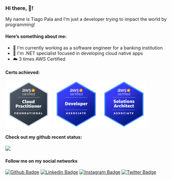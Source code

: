 ### Hi there, 👋!

My name is Tiago Pala and I’m just a developer trying to impact the world by programming!

#### Here’s something about me:

- :bank: I'm currently working as a software engineer for a banking institution
- :blue_book: I'm .NET specialist focused in developing cloud native apps
- :cloud: 3 times AWS Certified

#### Certs achieved:

<div>
    <img width="145px" alt="aws-certified-cloud-practitioner" src="./images/aws-certified-cloud-practitioner.png" />
    <img width="145px" alt="aws-certified-developer-associate" src="./images/aws-certified-developer-associate.png" />
    <img width="145px" alt="aws-certified-solutions-architect-associate" src="./images/aws-certified-solutions-architect-associate.png" />
</div>

#### Check out my github recent status:

<div>
    <a href="https://github.com/tiagopala">
        <img height="180em" src="https://github-readme-stats.vercel.app/api?username=tiagopala&show_icons=true&theme=tokyonight&include_all_commits=true&count_private=true"/>
    </a>
</div>

#### Follow me on my social networks

[![Github Badge](https://img.shields.io/badge/-Github-000?style=flat-square&logo=Github&logoColor=white&link=https://github.com/tiagopala)](https://github.com/tiagopala)
[![Linkedin Badge](https://img.shields.io/badge/-LinkedIn-blue?style=flat-square&logo=Linkedin&logoColor=white&link=https://www.linkedin.com/in/tiago-pala/)](https://www.linkedin.com/in/tiago-pala/)
[![Instagram Badge](https://img.shields.io/badge/-Instagram-C13584?style=flat-square&labelColor=C13584&logo=instagram&logoColor=white&link=https://https://www.instagram.com/tiagopala/)](https://www.instagram.com/tiagopala/)
[![Twitter Badge](https://img.shields.io/badge/-Twitter-blue?style=flat-square&labelColor=blue&logo=twitter&logoColor=white&link=https://twitter.com/tiagopala98)](https://twitter.com/tiagopala98)